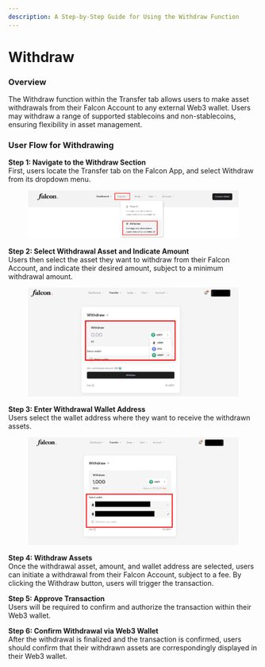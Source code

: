 ```yaml
---
description: A Step-by-Step Guide for Using the Withdraw Function
---
```


# Withdraw

### **Overview**

The Withdraw function within the Transfer tab allows users to make asset withdrawals from their Falcon Account to any external Web3 wallet. Users may withdraw a range of supported stablecoins and non-stablecoins, ensuring flexibility in asset management.

### User Flow for Withdrawing

**Step 1: Navigate to the Withdraw Section**\
First, users locate the Transfer tab on the Falcon App, and select Withdraw from its dropdown menu.

<figure><img src="../../../.gitbook/assets/image (6).png" alt="" width="563"><figcaption></figcaption></figure>

**Step 2: Select Withdrawal Asset and Indicate Amount**\
Users then select the asset they want to withdraw from their Falcon Account, and indicate their desired amount, subject to a minimum withdrawal amount.

<figure><img src="../../../.gitbook/assets/image (7).png" alt="" width="563"><figcaption></figcaption></figure>

**Step 3: Enter Withdrawal Wallet Address**\
Users select the wallet address where they want to receive the withdrawn assets.

<figure><img src="../../../.gitbook/assets/image (8).png" alt="" width="563"><figcaption></figcaption></figure>

**Step 4: Withdraw Assets**\
Once the withdrawal asset, amount, and wallet address are selected, users can initiate a withdrawal from their Falcon Account, subject to a fee. By clicking the Withdraw button, users will trigger the transaction.

**Step 5: Approve Transaction**\
Users will be required to confirm and authorize the transaction within their Web3 wallet.

**Step 6: Confirm Withdrawal via Web3 Wallet**\
After the withdrawal is finalized and the transaction is confirmed, users should confirm that their withdrawn assets are correspondingly displayed in their Web3 wallet.
